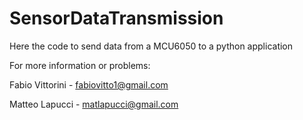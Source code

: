 # SensorDataTransmission
Here the code to send data from a MCU6050 to a python application

For more information or problems:


Fabio Vittorini - fabiovitto1@gmail.com

Matteo Lapucci - matlapucci@gmail.com
